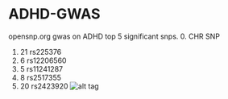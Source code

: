 # ADHD-GWAS
opensnp.org gwas on ADHD
top 5 significant snps.
  0. CHR   SNP
  1. 21 rs225376
  2. 6  rs12206560
  3. 5  rs11241287
  4. 8  rs2517355
  5. 20 rs2423920
![alt tag]()
